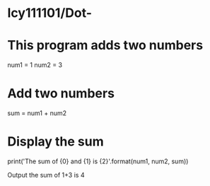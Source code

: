 # Icy111101/Dot-

# This program adds two numbers 

num1 = 1 
num2 = 3


# Add two numbers 
sum = num1 + num2 

# Display the sum 
print('The sum of {0} and {1} is {2}'.format(num1, num2, sum))


Output
the sum of 1+3 is 4
